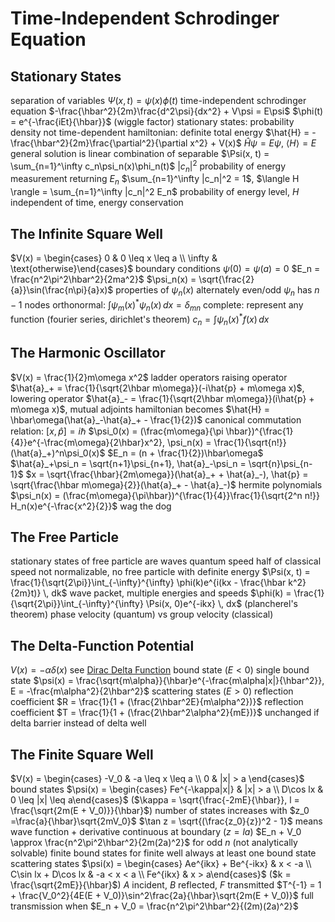 # Time-Independent Schrodinger Equation
## Stationary States
separation of variables
	$\Psi(x, t) = \psi(x)\phi(t)$
	time-independent schrodinger equation $-\frac{\hbar^2}{2m}\frac{d^2\psi}{dx^2} + V\psi = E\psi$
	$\phi(t) = e^{-\frac{iEt}{\hbar}}$ (wiggle factor)
	stationary states: probability density not time-dependent
	hamiltonian: definite total energy
		$\hat{H} = -\frac{\hbar^2}{2m}\frac{\partial^2}{\partial x^2} + V(x)$
		$\hat{H}\psi = E\psi$, $\langle H \rangle = E$
	general solution is linear combination of separable
		$\Psi(x, t) = \sum_{n=1}^\infty c_n\psi_n(x)\phi_n(t)$
		$|c_n|^2$ probability of energy measurement returning $E_n$
			$\sum_{n=1}^\infty |c_n|^2 = 1$, $\langle H \rangle = \sum_{n=1}^\infty |c_n|^2 E_n$
			probability of energy level, $H$ independent of time, energy conservation
## The Infinite Square Well
$V(x) = \begin{cases} 0 & 0 \leq x \leq a \\ \infty & \text{otherwise}\end{cases}$
boundary conditions $\psi(0) = \psi(a) = 0$
	$E_n = \frac{n^2\pi^2\hbar^2}{2ma^2}$
	$\psi_n(x) = \sqrt{\frac{2}{a}}\sin(\frac{n\pi}{a}x)$
properties of $\psi_n(x)$
	alternately even/odd
	$\psi_n$ has $n-1$ nodes
	orthonormal: $\int \psi_m(x)^*\psi_n(x) \, dx = \delta_{mn}$
	complete: represent any function (fourier series, dirichlet's theorem)
		$c_n = \int \psi_n(x)^* f(x) \, dx$
## The Harmonic Oscillator
$V(x) = \frac{1}{2}m\omega x^2$
ladder operators
	raising operator $\hat{a}_+ = \frac{1}{\sqrt{2\hbar m\omega}}(-i\hat{p} + m\omega x)$, lowering operator $\hat{a}_- = \frac{1}{\sqrt{2\hbar m\omega}}(i\hat{p} + m\omega x)$, mutual adjoints
		hamiltonian becomes $\hat{H} = \hbar\omega(\hat{a}_-\hat{a}_+ - \frac{1}{2})$
	canonical commutation relation: $[x, \hat{p}] = i\hbar$
	$\psi_0(x) = (\frac{m\omega}{\pi \hbar})^{\frac{1}{4}}e^{-\frac{m\omega}{2\hbar}x^2}, \psi_n(x) =  \frac{1}{\sqrt{n!}}(\hat{a}_+)^n\psi_0(x)$
		$E_n = (n + \frac{1}{2})\hbar\omega$
	$\hat{a}_+\psi_n = \sqrt{n+1}\psi_{n+1}, \hat{a}_-\psi_n = \sqrt{n}\psi_{n-1}$
	$x = \sqrt{\frac{\hbar}{2m\omega}}(\hat{a}_+ + \hat{a}_-), \hat{p} = \sqrt{\frac{\hbar m\omega}{2}}(\hat{a}_+ - \hat{a}_-)$
hermite polynomials
	$\psi_n(x) = (\frac{m\omega}{\pi\hbar})^{\frac{1}{4}}\frac{1}{\sqrt{2^n n!}} H_n(x)e^{-\frac{x^2}{2}}$
wag the dog
## The Free Particle
stationary states of free particle are waves
quantum speed half of classical speed
	not normalizable, no free particle with definite energy
	$\Psi(x, t) = \frac{1}{\sqrt{2\pi}}\int_{-\infty}^{\infty} \phi(k)e^{i(kx - \frac{\hbar k^2}{2m}t)} \, dk$
		wave packet, multiple energies and speeds
		$\phi(k) = \frac{1}{\sqrt{2\pi}}\int_{-\infty}^{\infty} \Psi(x, 0)e^{-ikx} \, dx$ (plancherel's theorem)
	phase velocity (quantum) vs group velocity (classical)
## The Delta-Function Potential
$V(x) = -\alpha\delta(x)$
	see [Dirac Delta Function](ordinary-differential-equations.md#dirac-delta-function)
	bound state ($E < 0$)
		single bound state $\psi(x) = \frac{\sqrt{m\alpha}}{\hbar}e^{-\frac{m\alpha|x|}{\hbar^2}}, E = -\frac{m\alpha^2}{2\hbar^2}$
	scattering states ($E > 0$)
		reflection coefficient $R = \frac{1}{1 + (\frac{2\hbar^2E}{m\alpha^2})}$
		reflection coefficient $T = \frac{1}{1 + (\frac{2\hbar^2\alpha^2}{mE})}$
		unchanged if delta barrier instead of delta well
## The Finite Square Well
$V(x) = \begin{cases} -V_0 & -a \leq x \leq a \\ 0 & |x| > a \end{cases}$
	bound states
		$\psi(x) = \begin{cases} Fe^{-\kappa|x|} & |x| > a \\ D\cos lx & 0 \leq |x| \leq a\end{cases}$ ($\kappa = \sqrt{\frac{-2mE}{\hbar}}, l = \frac{\sqrt{2m(E + V_0)}}{\hbar}$)
		number of states increases with $z_0 =\frac{a}{\hbar}\sqrt{2mV_0}$
			$\tan z = \sqrt{(\frac{z_0}{z})^2 - 1}$ means wave function + derivative continuous at boundary ($z = la$)
			$E_n + V_0 \approx \frac{n^2\pi^2\hbar^2}{2m(2a)^2}$ for odd $n$ (not analytically solvable)
		finite bound states for finite well
		always at least one bound state
	scattering states
		$\psi(x) = \begin{cases} Ae^{ikx} + Be^{-ikx} & x < -a \\ C\sin lx + D\cos lx & -a < x < a \\ Fe^{ikx} & x > a\end{cases}$ ($k = \frac{\sqrt{2mE}}{\hbar}$)
		$A$ incident, $B$ reflected, $F$ transmitted
		$T^{-1} = 1 + \frac{V_0^2}{4E(E + V_0)}\sin^2\frac{2a}{\hbar}\sqrt{2m(E + V_0)}$
			full transmission when $E_n + V_0 = \frac{n^2\pi^2\hbar^2}{(2m)(2a)^2}$